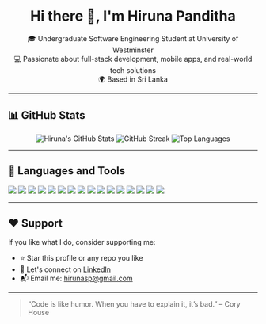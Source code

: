 
<h1 align="center">Hi there 👋, I'm Hiruna Panditha</h1>

<p align="center">
  🎓 Undergraduate Software Engineering Student at University of Westminster <br>
  💻 Passionate about full-stack development, mobile apps, and real-world tech solutions <br>
  🌍 Based in Sri Lanka
</p>

---

## 📊 GitHub Stats

<p align="center">
  <img src="https://github-readme-stats.vercel.app/api?username=Hiruna-SP&show_icons=true&theme=radical" alt="Hiruna's GitHub Stats" />
  <img src="https://github-readme-streak-stats.herokuapp.com/?user=Hiruna-SP&theme=radical" alt="GitHub Streak" />
  <img src="https://github-readme-stats.vercel.app/api/top-langs/?username=Hiruna-SP&layout=compact&theme=radical" alt="Top Languages" />
</p>

---

## 🧰 Languages and Tools

<p>
  <img src="https://img.shields.io/badge/Java-007396?style=for-the-badge&logo=java&logoColor=white"/>
  <img src="https://img.shields.io/badge/Python-3776AB?style=for-the-badge&logo=python&logoColor=white"/>
  <img src="https://img.shields.io/badge/HTML5-E34F26?style=for-the-badge&logo=html5&logoColor=white"/>
  <img src="https://img.shields.io/badge/CSS3-1572B6?style=for-the-badge&logo=css3&logoColor=white"/>
  <img src="https://img.shields.io/badge/JavaScript-F7DF1E?style=for-the-badge&logo=javascript&logoColor=black"/>
  <img src="https://img.shields.io/badge/MySQL-00758F?style=for-the-badge&logo=mysql&logoColor=white"/>
  <img src="https://img.shields.io/badge/React-61DAFB?style=for-the-badge&logo=react&logoColor=black"/>
  <img src="https://img.shields.io/badge/Git-F05032?style=for-the-badge&logo=git&logoColor=white"/>
  <img src="https://img.shields.io/badge/Postman-FF6C37?style=for-the-badge&logo=postman&logoColor=white"/>
  <img src="https://img.shields.io/badge/Firebase-FFCA28?style=for-the-badge&logo=firebase&logoColor=black"/>
  <img src="https://img.shields.io/badge/C-A8B9CC?style=for-the-badge&logo=c&logoColor=black"/>
  <img src="https://img.shields.io/badge/Tailwind_CSS-06B6D4?style=for-the-badge&logo=tailwindcss&logoColor=white"/>
  <img src="https://img.shields.io/badge/Dart-0175C2?style=for-the-badge&logo=dart&logoColor=white"/>
  <img src="https://img.shields.io/badge/Node.js-339933?style=for-the-badge&logo=node.js&logoColor=white"/>
  <img src="https://img.shields.io/badge/MongoDB-47A248?style=for-the-badge&logo=mongodb&logoColor=white"/>
  <img src="https://img.shields.io/badge/TensorFlow-FF6F00?style=for-the-badge&logo=tensorflow&logoColor=white"/>
</p>


---

## ❤️ Support

If you like what I do, consider supporting me:

- ⭐ Star this profile or any repo you like
- 🤝 Let's connect on [LinkedIn](http://www.linkedin.com/in/hiruna-panditha-42bb62313)
- 📬 Email me: [hirunasp@gmail.com](mailto:hirunasp@gmail.com)

---

> “Code is like humor. When you have to explain it, it’s bad.” – Cory House

